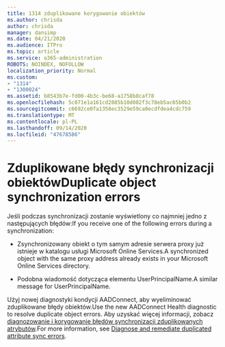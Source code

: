 ```yaml
---
title: 1314 zduplikowane korygowanie obiektów
ms.author: chrisda
author: chrisda
manager: dansimp
ms.date: 04/21/2020
ms.audience: ITPro
ms.topic: article
ms.service: o365-administration
ROBOTS: NOINDEX, NOFOLLOW
localization_priority: Normal
ms.custom:
- "1314"
- "1300024"
ms.assetid: b8543b7e-fd00-4b3c-be68-a1758b8caf78
ms.openlocfilehash: 5c071e1a161cd2885b10d082f3c78eb5ac65b0b2
ms.sourcegitcommit: c6692ce0fa1358ec3529e59ca0ecdfdea4cdc759
ms.translationtype: MT
ms.contentlocale: pl-PL
ms.lasthandoff: 09/14/2020
ms.locfileid: "47678586"
---
```

# <a name="duplicate-object-synchronization-errors"></a><span data-ttu-id="88a84-102">Zduplikowane błędy synchronizacji obiektów</span><span class="sxs-lookup"><span data-stu-id="88a84-102">Duplicate object synchronization errors</span></span>

<span data-ttu-id="88a84-103">Jeśli podczas synchronizacji zostanie wyświetlony co najmniej jedno z następujących błędów:</span><span class="sxs-lookup"><span data-stu-id="88a84-103">If you receive one of the following errors during a synchronization:</span></span>

- <span data-ttu-id="88a84-104">Zsynchronizowany obiekt o tym samym adresie serwera proxy już istnieje w katalogu usługi Microsoft Online Services.</span><span class="sxs-lookup"><span data-stu-id="88a84-104">A synchronized object with the same proxy address already exists in your Microsoft Online Services directory.</span></span>

- <span data-ttu-id="88a84-105">Podobna wiadomość dotycząca elementu UserPrincipalName.</span><span class="sxs-lookup"><span data-stu-id="88a84-105">A similar message for UserPrincipalName.</span></span>

<span data-ttu-id="88a84-106">Użyj nowej diagnostyki kondycji AADConnect, aby wyeliminować zduplikowane błędy obiektów.</span><span class="sxs-lookup"><span data-stu-id="88a84-106">Use the new AADConnect Health diagnostic to resolve duplicate object errors.</span></span> <span data-ttu-id="88a84-107">Aby uzyskać więcej informacji, zobacz [diagnozowanie i korygowanie błędów synchronizacji zduplikowanych atrybutów](https://docs.microsoft.com/azure/active-directory/hybrid/how-to-connect-health-diagnose-sync-errors).</span><span class="sxs-lookup"><span data-stu-id="88a84-107">For more information, see [Diagnose and remediate duplicated attribute sync errors](https://docs.microsoft.com/azure/active-directory/hybrid/how-to-connect-health-diagnose-sync-errors).</span></span>
